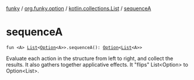 [funky](../../index.md) / [org.funky.option](../index.md) / [kotlin.collections.List](index.md) / [sequenceA](.)

# sequenceA

`fun <A> `[`List`](https://kotlinlang.org/api/latest/jvm/stdlib/kotlin.collections/-list/index.html)`<`[`Option`](../-option/index.md)`<A>>.sequenceA(): `[`Option`](../-option/index.md)`<`[`List`](https://kotlinlang.org/api/latest/jvm/stdlib/kotlin.collections/-list/index.html)`<A>>`

Evaluate each action in the structure from left to right, and collect the results. It also gathers together
applicative effects.
It "flips" List&lt;Option&gt; to Option&lt;List&gt;.

